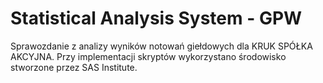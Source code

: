 # Statistical Analysis System - GPW
 
Sprawozdanie z analizy wyników notowań giełdowych dla KRUK SPÓŁKA AKCYJNA. Przy implementacji skryptów wykorzystano środowisko stworzone przez SAS Institute.

